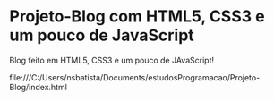 # Projeto-Blog com HTML5, CSS3 e um pouco de JavaScript

Blog feito em HTML5, CSS3 e um pouco de JAvaScript!


file:///C:/Users/nsbatista/Documents/estudosProgramacao/Projeto-Blog/index.html
